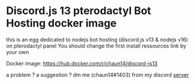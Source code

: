 # Discord.js 13 pterodactyl Bot Hosting docker image

this is an egg dedicated to nodejs bot hosting (discord.js v13 & nodejs v16) on pterodactyl panel 
You should change the first install ressources link by your own


Docker image: https://hub.docker.com/r/chaun14/discord-js13


a problem ? a suggestion ? dm me (chaun14#1403) from my discord [server](https://discord.gg/gqFCbCN)
